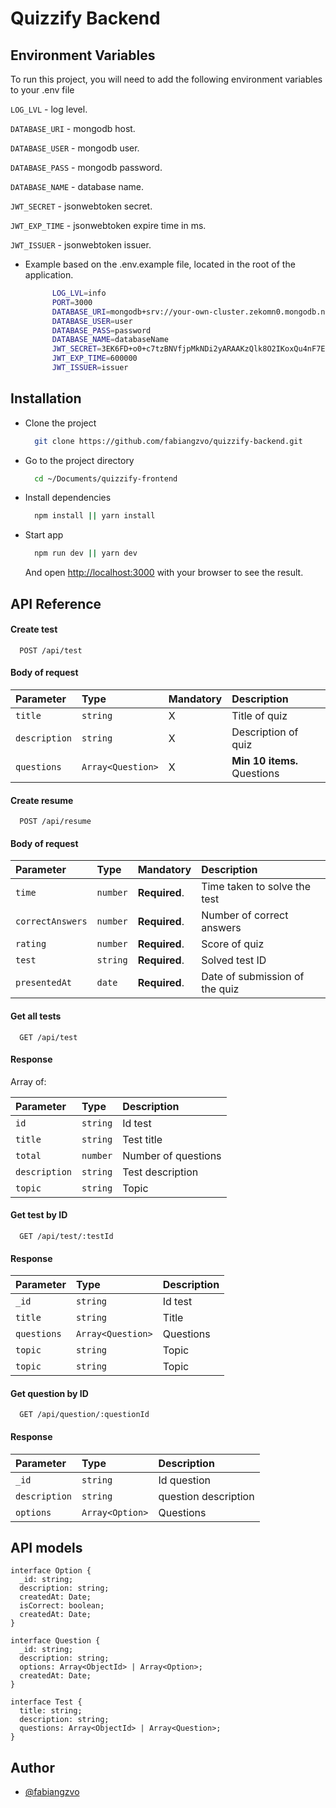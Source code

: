 # Quizzify Backend


## Environment Variables

To run this project, you will need to add the following environment variables to your .env file

`LOG_LVL` - log level.

`DATABASE_URI` - mongodb host.

`DATABASE_USER` - mongodb user.

`DATABASE_PASS` - mongodb password.

`DATABASE_NAME` - database name.

`JWT_SECRET` - jsonwebtoken secret.

`JWT_EXP_TIME` - jsonwebtoken expire time in ms.

`JWT_ISSUER` - jsonwebtoken issuer.

- Example based on the .env.example file, located in the root of the application.

  ```bash
        LOG_LVL=info
        PORT=3000
        DATABASE_URI=mongodb+srv://your-own-cluster.zekomn0.mongodb.net
        DATABASE_USER=user
        DATABASE_PASS=password
        DATABASE_NAME=databaseName
        JWT_SECRET=3EK6FD+o0+c7tzBNVfjpMkNDi2yARAAKzQlk8O2IKoxQu4nF7EdAh8s3TwpDasdfT6R
        JWT_EXP_TIME=600000
        JWT_ISSUER=issuer
  ```

## Installation

- Clone the project

  ```bash
    git clone https://github.com/fabiangzvo/quizzify-backend.git
  ```

- Go to the project directory

  ```bash
    cd ~/Documents/quizzify-frontend
  ```

- Install dependencies

  ```bash
    npm install || yarn install
  ```

- Start app

  ```bash
    npm run dev || yarn dev
  ```

  And open [http://localhost:3000](http://localhost:3000) with your browser to see the result.

## API Reference

#### Create test

```http
  POST /api/test
```

#### Body of request

| Parameter     | Type              | Mandatory | Description                 |
| :------------ | :---------------- | :-------- | :-------------------------- |
| `title`       | `string`          | X         | Title of quiz               |
| `description` | `string`          | X         | Description of quiz         |
| `questions`   | `Array<Question>` | X         | **Min 10 items.** Questions |

#### Create resume

```http
  POST /api/resume
```

#### Body of request

| Parameter        | Type     | Mandatory     | Description                    |
| :--------------- | :------- | :------------ | :----------------------------- |
| `time`           | `number` | **Required**. | Time taken to solve the test   |
| `correctAnswers` | `number` | **Required**. | Number of correct answers      |
| `rating`         | `number` | **Required**. | Score of quiz                  |
| `test`           | `string` | **Required**. | Solved test ID                 |
| `presentedAt`    | `date`   | **Required**. | Date of submission of the quiz |

#### Get all tests

```http
  GET /api/test
```

#### Response

Array of:

| Parameter     | Type     | Description         |
| :------------ | :------- | :------------------ |
| `id`          | `string` | Id test             |
| `title`       | `string` | Test title          |
| `total`       | `number` | Number of questions |
| `description` | `string` | Test description    |
| `topic`       | `string` | Topic               |

#### Get test by ID

```http
  GET /api/test/:testId
```

#### Response

| Parameter   | Type              | Description |
| :---------- | :---------------- | :---------- |
| `_id`       | `string`          | Id test     |
| `title`     | `string`          | Title       |
| `questions` | `Array<Question>` | Questions   |
| `topic`     | `string`          | Topic       |
| `topic`     | `string`          | Topic       |

#### Get question by ID

```http
  GET /api/question/:questionId
```

#### Response

| Parameter     | Type            | Description          |
| :------------ | :-------------- | :------------------- |
| `_id`         | `string`        | Id question          |
| `description` | `string`        | question description |
| `options`     | `Array<Option>` | Questions            |

## API models

```code
interface Option {
  _id: string;
  description: string;
  createdAt: Date;
  isCorrect: boolean;
  createdAt: Date;
}

interface Question {
  _id: string;
  description: string;
  options: Array<ObjectId> | Array<Option>;
  createdAt: Date;
}

interface Test {
  title: string;
  description: string;
  questions: Array<ObjectId> | Array<Question>;
}
```

## Author

- [@fabiangzvo](https://www.github.com/fabiangzvo)
